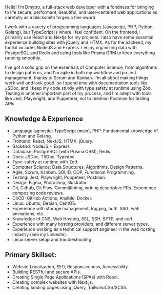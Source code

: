 Hello! I'm Dmytro, a full-stack web developer with a fondness for bringing to life secure, performant, beautiful, and user-centered web applications as carefully as a blacksmith forges a fine sword. 

I work with a variety of programming languages (Javascript, PHP, Python, Golang), but TypeScript is where I feel confident.
On the frontend, I primarily use React and Nextjs for my projects. I also have some essential experience building sites with jQuery and HTMX.
As for the backend, my toolkit includes NodeJS and Express. I enjoy organizing data with PostgreSQL and Redis and using tools like Prisma ORM to keep everything running smoothly.

I've got a solid grip on the essentials of Computer Science, from algorithms to design patterns, and I'm agile in both my workflow and project management, thanks to Scrum and Kanban.
I'm all about making things work well and look good, so I spend time with documentation tools like JSDoc, and I keep my code sturdy with type safety at runtime using Zod.
Testing is another important part of my process, and I'm adept with tools like Jest, Playwright, and Puppeteer, not to mention Postman for testing APIs.

## Knowledge & Experience

- Language-agnostic: TypeScript (main), PHP. Fundamental knowledge of Python and Golang.
- Frontend: React, NextJS, HTMX, jQuery.
- Backend: NodeJS + Express.
- Database: PostgreSQL (with Prisma ORM), Redis.
- Docs: JSDoc, TSDoc, Typedoc.
- Type-safety at runtime with Zod.
- Computer Science: Data Structures, Algorithms, Design Patterns.
- Agile, Scrum, Kanban. SOLID, OOP, Functional Programming.
- Testing: Jest, Playwright, Puppeteer, Postman.
- Design: Figma, Photoshop, Illustrator.
- Git, Github, Git Flow. Commitlinting, writing descriptive PRs. Experience composing code reviews.
- CI/CD: GitHub Actions, Ansible, Docker.
- Linux: Ubuntu, Debian, CentOS.
- Experience with storage management, logging, auth, SSG, web animations, etc.
- Knowledge of DNS, Web Hosting, SSL, SSH, SFTP, and curl.
- Experience with many hosting providers, and different server types.
- Experience working as a technical support engineer in the web hosting industry (see my LinkedIn).
- Linux server setup and troubleshooting.

## Primary Skillset:
- Website Localization, SEO, Responsiveness, Accessibility.
- Building RESTful and secure APIs.
- Creating Single Page Applications (SPAs) with React.
- Creating complex websites with Next.js.
- Creating landing pages using jQuery, TailwindCSS/SCSS.
